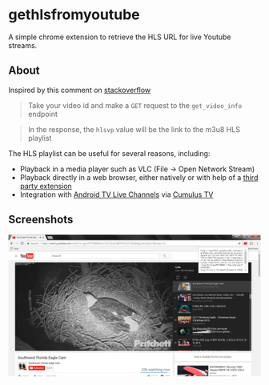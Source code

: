 # gethlsfromyoutube
A simple chrome extension to retrieve the HLS URL for live Youtube streams.

## About
Inspired by this comment on [stackoverflow](http://stackoverflow.com/a/35631022)

>Take your video id and make a `GET` request to the `get_video_info` endpoint

>In the response, the `hlsvp` value will be the link to the m3u8 HLS playlist

The HLS playlist can be useful for several reasons, including:
* Playback in a media player such as VLC (File -> Open Network Stream)
* Playback directly in a web browser, either natively or with help of a [third party extension](https://chrome.google.com/webstore/detail/native-hls-playback/emnphkkblegpebimobpbekeedfgemhof)
* Integration with [Android TV Live Channels](https://play.google.com/store/apps/details?id=com.google.android.tv) via [Cumulus TV](https://play.google.com/store/apps/details?id=com.felkertech.n.cumulustv)

## Screenshots
![screenshot](https://raw.githubusercontent.com/jwennis/gethlsfromyoutube/master/images/screen.png "Screenshot")
